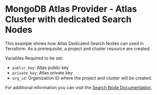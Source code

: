 # MongoDB Atlas Provider - Atlas Cluster with dedicated Search Nodes

This example shows how Atlas Dedicated Search Nodes can used in Terraform. As a prerequisite, a project and cluster resource are created.

Variables Required to be set:
- `public_key`: Atlas public key
- `private_key`: Atlas  private key
- `org_id`: Organization ID where the project and cluster will be created.

For additional information you can visit the [Search Node Documentation](https://www.mongodb.com/docs/atlas/cluster-config/multi-cloud-distribution/#search-nodes-for-workload-isolation).